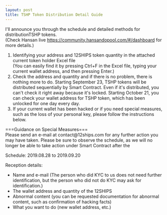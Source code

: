 ```yaml
---
layout: post
title: TSHP Token Distribution Detail Guide
---
```

<!-- wp:paragraph -->
<p>I'll announce you through the schedule and detailed methods for distributionTSHP tokens.<br>(Check Hansan live <a href="https://community.hansandopool.com/#/dashboard" target="_blank" rel="noreferrer noopener" aria-label="https://community.hansandopool.com/#/dashboard (새탭으로 열기)">https://community.hansandopool.com/#/dashboard</a> for more details.)</p>
<!-- /wp:paragraph -->

<!-- wp:list {"ordered":true} -->
<ol><li>Identifying your address and 12SHIPS token quantity in the attached current token holder Excel file<br>
(You can easily find it by pressing Ctrl+F in the Excel file, typing your current wallet address, and then pressing Enter.)</li><li>Check the address and quantity and if there is no problem, there is nothing more to do. Starting September 23, TSHP tokens will be distributed sequentially by Smart Contract. Even if it's distributed, you can't check it right away because it's locked. Starting October 21, you can check your wallet address for TSHP token, which has been unlocked for one day every day.</li><li>If your current wallet has been hacked or if you need special measures, such as the loss of your personal key, please follow the instructions below.</li></ol>
<!-- /wp:list -->

<!-- wp:paragraph -->
<p>===Guidance on Special Measures===<br>Please send an e-mail at contact@12ships.com for any further action you may have taken. Please be sure to observe the schedule, as we will no longer be able to take action under Smart Contract after the</p>
<!-- /wp:paragraph -->

<!-- wp:paragraph -->
<p>Schedule: 2019.08.28 to 2019.09.20</p>
<!-- /wp:paragraph -->

<!-- wp:paragraph -->
<p>Reception details:</p>
<!-- /wp:paragraph -->

<!-- wp:list -->
<ul><li>Name and e-mail (The person who did KYC to us does not need further identification, but the person who did not do KYC may ask for identification.)</li><li>The wallet address and quantity of the 12SHIPS</li><li>Abnormal content (you can be requested documentation for abnormal content, such as confirmation of hacking facts)</li><li>What you want to do (new wallet address, etc.)</li></ul>
<!-- /wp:list -->
